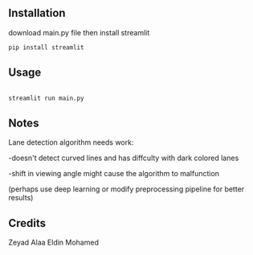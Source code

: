 
## Installation

download main.py file then install streamlit
```bash
pip install streamlit
```

## Usage

```bash

streamlit run main.py
```

## Notes
Lane detection algorithm needs work:


-doesn't detect curved lines and has diffculty with dark colored lanes


-shift in viewing angle might cause the algorithm to malfunction


(perhaps use deep learning or modify preprocessing pipeline for better results)

## Credits
Zeyad Alaa Eldin Mohamed
